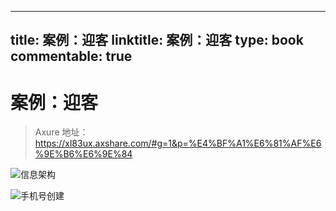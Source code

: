 
---
title: 案例：迎客
linktitle: 案例：迎客
type: book
commentable: true
---

# 案例：迎客

> Axure 地址：https://xl83ux.axshare.com/#g=1&p=%E4%BF%A1%E6%81%AF%E6%9E%B6%E6%9E%84

![信息架构](https://s2.ax1x.com/2019/12/17/QIfMTK.png)

![手机号创建](https://s2.ax1x.com/2019/12/17/QIfGSH.png)

    